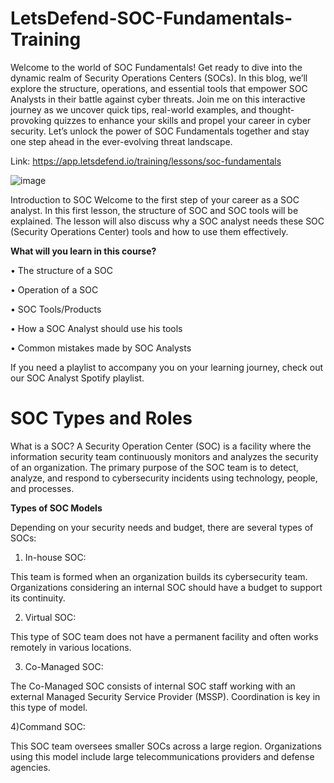 # LetsDefend-SOC-Fundamentals-Training
Welcome to the world of SOC Fundamentals! Get ready to dive into the dynamic realm of Security Operations Centers (SOCs). 
In this blog, we’ll explore the structure, operations, and essential tools that empower SOC Analysts in their battle against cyber threats. 
Join me on this interactive journey as we uncover quick tips, real-world examples, and thought-provoking quizzes to enhance your skills and propel your career in cyber security.
Let’s unlock the power of SOC Fundamentals together and stay one step ahead in the ever-evolving threat landscape.

Link: https://app.letsdefend.io/training/lessons/soc-fundamentals

![image](https://github.com/user-attachments/assets/4ee9a606-b2ef-4c6c-85a9-b54ef8c5381f)

 Introduction to SOC
Welcome to the first step of your career as a SOC analyst. In this first lesson, the structure of SOC and SOC tools will be explained.
The lesson will also discuss why a SOC analyst needs these SOC (Security Operations Center) tools and how to use them effectively.


**What will you learn in this course?**

•	The structure of a SOC

•	Operation of a SOC

•	SOC Tools/Products

•	How a SOC Analyst should use his tools

•	Common mistakes made by SOC Analysts


If you need a playlist to accompany you on your learning journey, check out our SOC Analyst Spotify playlist.

# SOC Types and Roles

What is a SOC?
A Security Operation Center (SOC) is a facility where the information security team continuously monitors and analyzes the security of an organization. 
The primary purpose of the SOC team is to detect, analyze, and respond to cybersecurity incidents using technology, people, and processes.


**Types of SOC Models**

Depending on your security needs and budget, there are several types of SOCs:



 



1) In-house SOC:

This team is formed when an organization builds its cybersecurity team. Organizations considering an internal SOC should have a budget to support its continuity.

2) Virtual SOC:
   
This type of SOC team does not have a permanent facility and often works remotely in various locations.

3) Co-Managed SOC:
 
The Co-Managed SOC consists of internal SOC staff working with an external Managed Security Service Provider (MSSP). Coordination is key in this type of model.

4)Command SOC:

This SOC team oversees smaller SOCs across a large region. Organizations using this model include large telecommunications providers and defense agencies.



